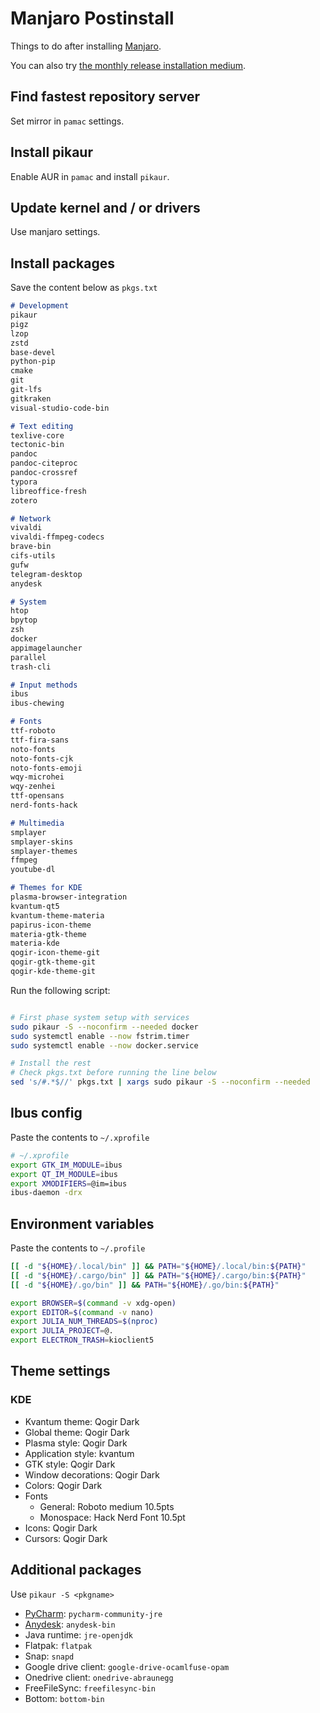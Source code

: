 # Manjaro Postinstall


Things to do after installing [Manjaro](https://manjaro.org/).

<!--more-->

You can also try [the monthly release installation medium](https://github.com/manjaro/release-review).

## Find fastest repository server

Set mirror in `pamac` settings.

## Install pikaur

Enable AUR in `pamac` and install `pikaur`.

## Update kernel and / or drivers

Use manjaro settings.

## Install packages

Save the content below as `pkgs.txt`

```md
# Development
pikaur
pigz
lzop
zstd
base-devel
python-pip
cmake
git
git-lfs
gitkraken
visual-studio-code-bin

# Text editing
texlive-core
tectonic-bin
pandoc
pandoc-citeproc
pandoc-crossref
typora
libreoffice-fresh
zotero

# Network
vivaldi
vivaldi-ffmpeg-codecs
brave-bin
cifs-utils
gufw
telegram-desktop
anydesk

# System
htop
bpytop
zsh
docker
appimagelauncher
parallel
trash-cli

# Input methods
ibus
ibus-chewing

# Fonts
ttf-roboto
ttf-fira-sans
noto-fonts
noto-fonts-cjk
noto-fonts-emoji
wqy-microhei
wqy-zenhei
ttf-opensans
nerd-fonts-hack

# Multimedia
smplayer
smplayer-skins
smplayer-themes
ffmpeg
youtube-dl

# Themes for KDE
plasma-browser-integration
kvantum-qt5
kvantum-theme-materia
papirus-icon-theme
materia-gtk-theme
materia-kde
qogir-icon-theme-git
qogir-gtk-theme-git
qogir-kde-theme-git
```

Run the following script:

```bash

# First phase system setup with services
sudo pikaur -S --noconfirm --needed docker
sudo systemctl enable --now fstrim.timer
sudo systemctl enable --now docker.service

# Install the rest
# Check pkgs.txt before running the line below
sed 's/#.*$//' pkgs.txt | xargs sudo pikaur -S --noconfirm --needed
```

## Ibus config

Paste the contents to `~/.xprofile`


```bash
# ~/.xprofile
export GTK_IM_MODULE=ibus
export QT_IM_MODULE=ibus
export XMODIFIERS=@im=ibus
ibus-daemon -drx
```

## Environment variables

Paste the contents to `~/.profile`

```bash
[[ -d "${HOME}/.local/bin" ]] && PATH="${HOME}/.local/bin:${PATH}"
[[ -d "${HOME}/.cargo/bin" ]] && PATH="${HOME}/.cargo/bin:${PATH}"
[[ -d "${HOME}/.go/bin" ]] && PATH="${HOME}/.go/bin:${PATH}"

export BROWSER=$(command -v xdg-open)
export EDITOR=$(command -v nano)
export JULIA_NUM_THREADS=$(nproc)
export JULIA_PROJECT=@.
export ELECTRON_TRASH=kioclient5
```

## Theme settings

### KDE

- Kvantum theme: Qogir Dark
- Global theme: Qogir Dark
- Plasma style: Qogir Dark
- Application style: kvantum
- GTK style: Qogir Dark
- Window decorations: Qogir Dark
- Colors: Qogir Dark
- Fonts
  - General: Roboto medium 10.5pts
  - Monospace: Hack Nerd Font 10.5pt
- Icons: Qogir Dark
- Cursors: Qogir Dark

## Additional packages

Use `pikaur -S <pkgname>`

- [PyCharm](https://www.jetbrains.com/pycharm/): `pycharm-community-jre`
- [Anydesk](https://anydesk.com/en/downloads/linux): `anydesk-bin`
- Java runtime: `jre-openjdk`
- Flatpak: `flatpak`
- Snap: `snapd`
- Google drive client: `google-drive-ocamlfuse-opam`
- Onedrive client: `onedrive-abraunegg`
- FreeFileSync: `freefilesync-bin`
- Bottom: `bottom-bin`

